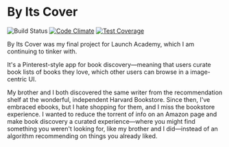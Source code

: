 # By Its Cover

![Build Status](https://codeship.com/projects/2c8bec90-e684-0134-b09a-26edd27a570b/status?branch=master)
[![Code Climate](https://codeclimate.com/github/casualsubversive/by-its-cover/badges/gpa.svg)](https://codeclimate.com/github/casualsubversive/by-its-cover)
[![Test Coverage](https://codeclimate.com/github/casualsubversive/by-its-cover/badges/coverage.svg)](https://codeclimate.com/github/casualsubversive/by-its-cover/coverage)

By Its Cover was my final project for Launch Academy, which I am continuing to tinker with.

It's a Pinterest-style app for book discovery—meaning that users curate book lists of books they love, which other users can browse in a image-centric UI.

My brother and I both discovered the same writer from the recommendation shelf at the wonderful, independent Harvard Bookstore. Since then, I've embraced ebooks, but I hate shopping for them, and I miss the bookstore experience. I wanted to reduce the torrent of info on an Amazon page and make book discovery a curated experience—where you might find something you weren't looking for, like my brother and I did—instead of an algorithm recommending on things you already liked.
